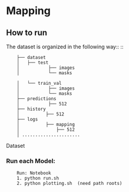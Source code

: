 # Mapping



How to run
----------
The dataset is organized in the following way::
::

        ├── dataset
        │   ├── test
        │           ├── images
        │           └── masks

        │   └── train_val
        │           ├── images
        │           └── masks
        ├── predictions
        │           ├── 512
        ├── history
        │          ├── 512
        ├── logs
        │          ├── mapping
        │              ├── 512
        │ ......................

Dataset 

### Run each Model:
        Run: Notebook 
        1. python run.sh
        2. python plotting.sh  (need path roots)

